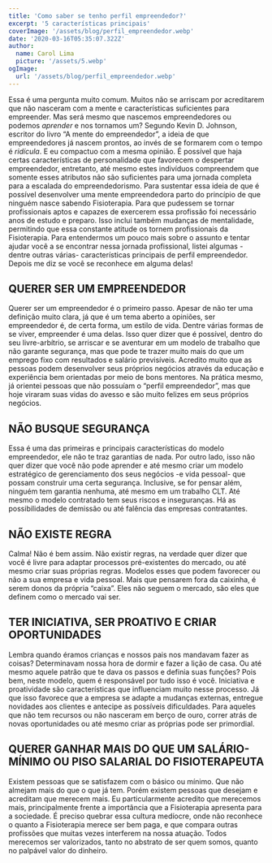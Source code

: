```yaml
---
title: 'Como saber se tenho perfil empreendedor?'
excerpt: '5 características principais'
coverImage: '/assets/blog/perfil_empreendedor.webp'
date: '2020-03-16T05:35:07.322Z'
author:
  name: Carol Lima
  picture: '/assets/5.webp'
ogImage:
  url: '/assets/blog/perfil_empreendedor.webp'
---
```


Essa é uma pergunta muito comum. Muitos não se arriscam por acreditarem que não nasceram com a mente e características suficientes para empreender. Mas será mesmo que nascemos empreendedores ou podemos *aprender* e nos tornamos um? 
Segundo Kevin D. Johnson, escritor do livro “A mente do empreendedor”, a ideia de que empreendedores já nascem prontos, ao invés de se formarem com o tempo é *ridícula*. 
E eu compactuo com a mesma opinião. É possível que haja certas características de personalidade que favorecem o despertar empreendedor, entretanto, até mesmo estes indivíduos compreendem que somente esses atributos não são suficientes para uma jornada completa para a escalada do empreendedorismo. 
Para sustentar essa ideia de que é possível desenvolver uma mente empreendedora parto do princípio de que ninguém nasce sabendo Fisioterapia. Para que pudessem se tornar profissionais aptos e capazes de exercerem essa profissão foi necessário anos de estudo e preparo. Isso inclui também mudanças de mentalidade, permitindo que essa constante atitude os tornem profissionais da Fisioterapia. 
Para entendermos um pouco mais sobre o assunto e tentar ajudar você a se encontrar nessa jornada profissional, listei algumas -dentre outras várias- características principais de perfil empreendedor. Depois me diz se você se reconhece em alguma delas!



## QUERER SER UM EMPREENDEDOR

Querer ser um empreendedor é o primeiro passo. Apesar de não ter uma definição muito clara, já que é um tema aberto a opiniões, ser empreendedor é, de certa forma, um estilo de vida. Dentre várias formas de se viver, empreender é uma delas. Isso quer dizer que é possível, dentro do seu livre-arbítrio, se arriscar e se aventurar em um modelo de trabalho que não garante segurança, mas que pode te trazer muito mais do que um emprego fixo com resultados e salário previsíveis. Acredito muito que as pessoas podem desenvolver seus próprios negócios através da educação e experiência bem orientadas por meio de bons mentores. Na prática mesmo, já orientei pessoas que não possuíam o “perfil empreendedor”, mas que hoje viraram suas vidas do avesso e são muito felizes em seus próprios negócios. 

## NÃO BUSQUE SEGURANÇA

Essa é uma das primeiras e principais características do modelo empreendedor, ele não te traz garantias de nada. Por outro lado, isso não quer dizer que você não pode aprender e até mesmo criar um modelo estratégico de gerenciamento dos seus negócios -e vida pessoal- que possam construir uma certa segurança. Inclusive, se for pensar além, ninguém tem garantia nenhuma, até mesmo em um trabalho CLT. Até mesmo o modelo contratado tem seus riscos e inseguranças. Há as possibilidades de demissão ou até falência das empresas contratantes. 

## NÃO EXISTE REGRA

Calma! Não é bem assim. Não existir regras, na verdade quer dizer que você é livre para adaptar processos pré-existentes do mercado, ou até mesmo criar suas próprias regras. Modelos esses que podem favorecer ou não a sua empresa e vida pessoal. Mais que pensarem fora da caixinha, é serem donos da própria “caixa”. Eles não seguem o mercado, são eles que definem como o mercado vai ser.


## TER INICIATIVA, SER PROATIVO E CRIAR OPORTUNIDADES

Lembra quando éramos crianças e nossos pais nos mandavam fazer as coisas? Determinavam nossa hora de dormir e fazer a lição de casa. Ou até mesmo aquele patrão que te dava os passos e definia suas funções? Pois bem, neste modelo, quem é responsável por tudo isso é você. Iniciativa e proatividade são características que influenciam muito nesse processo. Já que isso favorece que a empresa se adapte a mudanças externas, entregue novidades aos clientes e antecipe as possíveis dificuldades. Para aqueles que não tem recursos ou não nasceram em berço de ouro, correr atrás de novas oportunidades ou até mesmo criar as próprias pode ser primordial. 

## QUERER GANHAR MAIS DO QUE UM SALÁRIO-MÍNIMO OU PISO SALARIAL DO FISIOTERAPEUTA
Existem pessoas que se satisfazem com o básico ou mínimo. Que não almejam mais do que o que já tem. Porém existem pessoas que desejam e acreditam que merecem mais. Eu particularmente acredito que merecemos mais, principalmente frente a importância que a Fisioterapia apresenta para a sociedade.
É preciso quebrar essa cultura medíocre, onde não reconhece o quanto a Fisioterapia merece ser bem paga, e que compara outras profissões que muitas vezes interferem na nossa atuação. 
Todos merecemos ser valorizados, tanto no abstrato de ser quem somos, quanto no palpável valor do dinheiro. 
